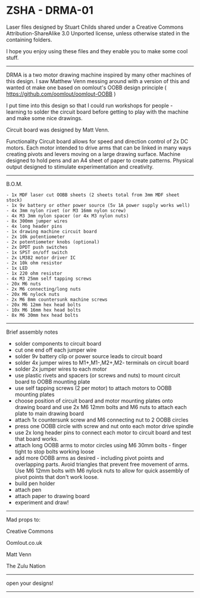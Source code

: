 ZSHA - DRMA-01
==============

Laser files designed by Stuart Childs shared under a Creative Commons Attribution-ShareAlike 3.0 Unported license, unless otherwise stated in the containing folders.

I hope you enjoy using these files and they enable you to make some cool stuff. 

---

DRMA is a two motor drawing machine inspired by many other machines of this design. I saw Matthew Venn messing around with a version of this and wanted ot make one based on oomlout's OOBB design principle ( https://github.com/oomlout/oomlout-OOBB )

I put time into this design so that I could run workshops for people - learning to solder the circuit board before getting to play with the machine and make some nice drawings.

Circuit board was designed by Matt Venn.

Functionality
Circuit board allows for speed and direction control of 2x DC motors. Each motor intended to drive arms that can be linked in many ways creating pivots and levers moving on a large drawing surface.
Machine designed to hold pens and an A4 sheet of paper to create patterns. Physical output designed to stimulate experimentation and creativity.

---

B.O.M.

	- 1x MDF laser cut OOBB sheets (2 sheets total from 3mm MDF sheet stock)
	- 1x 9v battery or other power source (5v 1A power supply works well)
	- 4x 3mm nylon rivet (or M3 16mm nylon screw)
	- 4x M3 3mm nylon spacer (or 4x M3 nylon nuts)
	- 8x 300mm jumper wires
	- 4x long header pins
	- 1x drawing machine circuit board
	- 2x 10k potentiometer
	- 2x potentiometer knobs (optional)
	- 2x DPDT push switches
	- 1x SPST on/off switch
	- 2x LM382 motor driver IC
	- 2x 10k ohm resistor
	- 1x LED
	- 1x 220 ohm resistor
	- 4x M3 25mm self tapping screws
	- 20x M6 nuts
	- 2x M6 connecting/long nuts
	- 20x M6 nylock nuts
	- 2x M6 8mm countersunk machine screws
	- 20x M6 12mm hex head bolts
	- 10x M6 16mm hex head bolts
	- 8x M6 30mm hex head bolts

---
Brief assembly notes

- solder components to circuit board
- cut one end off each jumper wire
- solder 9v battery clip or power source leads to circuit board
- solder 4x jumper wires to M1+,M1-,M2+,M2- terminals on circuit board
- solder 2x jumper wires to each motor
- use plastic rivets and spacers (or screws and nuts) to mount circuit board to OOBB mounting plate
- use self tapping screws (2 per motor) to attach motors to OOBB mounting plates
- choose position of circuit board and motor mounting plates onto drawing board and use 2x M6 12mm bolts and M6 nuts to attach each plate to main drawing board
- attach 1x countersunk screw and M6 connecting nut to 2 OOBB circles
- press one OOBB circle with screw and nut onto each motor drive spindle
- use 2x long header pins to connect each motor to circuit board and test that board works. 
- attach long OOBB arms to motor circles using M6 30mm bolts - finger tight to stop bolts working loose
- add more OOBB arms as desired - including pivot points and overlapping parts. Avoid triangles that prevent free movement of arms. Use M6 12mm bolts with M6 nylock nuts to allow for quick assembly of pivot points that don't work loose.
- build pen holder
- attach pen
- attach paper to drawing board
- experiment and draw!



----
Mad props to:

Creative Commons

Oomlout.co.uk

Matt Venn

The Zulu Nation

----

open your designs!

----
